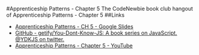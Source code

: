 #Apprenticeship Patterns - Chapter 5
The CodeNewbie book club hangout of Apprenticeship Patterns - Chapter 5
##Links
* [Apprenticeship Patterns - CH 5 - Google Slides](https://docs.google.com/presentation/d/1CIElbSES48nqP9B-QSuQThdXnLD-VvUlMK1OtKBEk-Y/edit?usp=sharing)
* [GitHub - getify/You-Dont-Know-JS: A book series on JavaScript. @YDKJS on twitter.](https://github.com/getify/You-Dont-Know-JS)
* [Apprenticeship Patterns - Chapter 5 - YouTube](https://www.youtube.com/watch?v=W2VrzgWh424)
